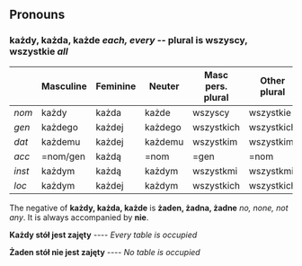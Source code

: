 ## Pronouns


### **każdy, każda, każde** *each, every* -- plural is **wszyscy, wszystkie** *all*

|           | Masculine | Feminine | Neuter | Masc pers. plural | Other plural |
| --- | --- | --- | --- | --- | --- |
|  *nom*    | każdy | każda | każde | wszyscy | wszystkie |
|  *gen*    | każdego | każdej | każdego | wszystkich | wszystkich |
|  *dat*    | każdemu | każdej | każdemu | wszystkim | wszystkim |
|  *acc*    | =nom/gen | każdą | =nom | =gen | =nom |
|  *inst*   | każdym | każdą | każdym | wszystkmi | wszystkmi |
|  *loc*    | każdym | każdej | każdym | wszystkich | wszystkich |

The negative of **każdy, każda, każde** is **żaden, żadna, żadne** *no, none, not any*. It is always accompanied by **nie**.

**Każdy stół jest zajęty** ---- *Every table is occupied*

**Żaden stół nie jest zajęty** ---- *No table is occupied*